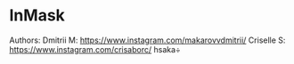 # InMask
Authors:
Dmitrii M: https://www.instagram.com/makarovvdmitrii/
Criselle S: https://www.instagram.com/crisaborc/
hsaka÷
